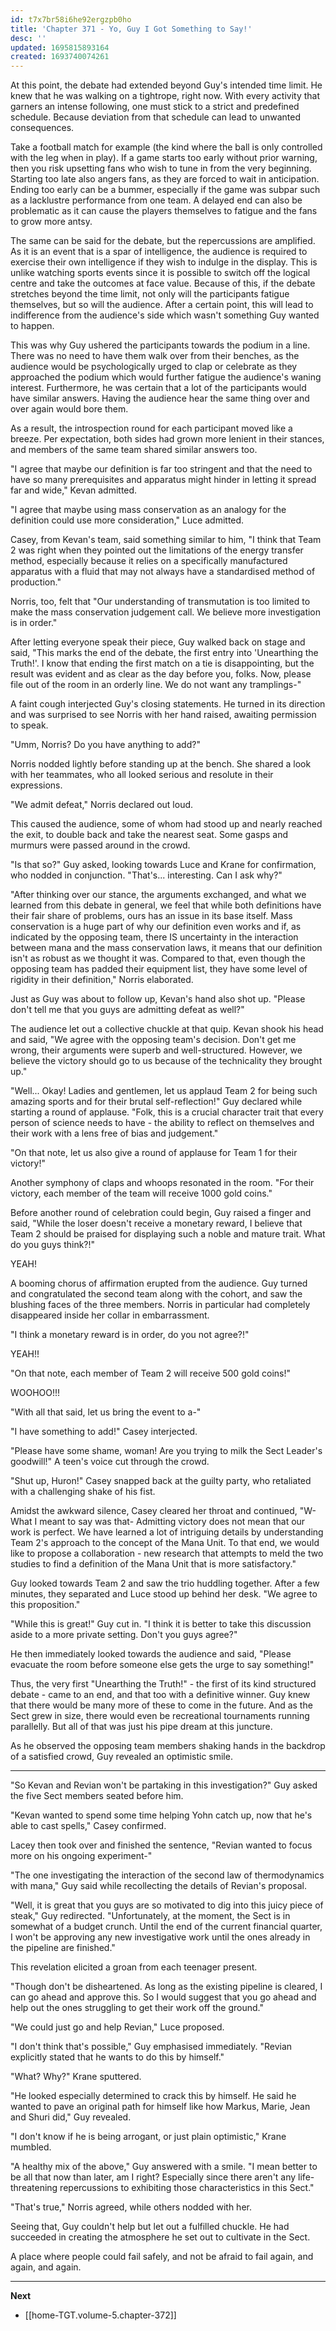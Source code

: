 ```yaml
---
id: t7x7br58i6he92ergzpb0ho
title: 'Chapter 371 - Yo, Guy I Got Something to Say!'
desc: ''
updated: 1695815893164
created: 1693740074261
---
```


At this point, the debate had extended beyond Guy's intended time limit. He knew that he was walking on a tightrope, right now. With every activity that garners an intense following, one must stick to a strict and predefined schedule. Because deviation from that schedule can lead to unwanted consequences.

Take a football match for example (the kind where the ball is only controlled with the leg when in play). If a game starts too early without prior warning, then you risk upsetting fans who wish to tune in from the very beginning. Starting too late also angers fans, as they are forced to wait in anticipation. Ending too early can be a bummer, especially if the game was subpar such as a lacklustre performance from one team. A delayed end can also be problematic as it can cause the players themselves to fatigue and the fans to grow more antsy.

The same can be said for the debate, but the repercussions are amplified. As it is an event that is a spar of intelligence, the audience is required to exercise their own intelligence if they wish to indulge in the display. This is unlike watching sports events since it is possible to switch off the logical centre and take the outcomes at face value. Because of this, if the debate stretches beyond the time limit, not only will the participants fatigue themselves, but so will the audience. After a certain point, this will lead to indifference from the audience's side which wasn't something Guy wanted to happen.

This was why Guy ushered the participants towards the podium in a line. There was no need to have them walk over from their benches, as the audience would be psychologically urged to clap or celebrate as they approached the podium which would further fatigue the audience's waning interest. Furthermore, he was certain that a lot of the participants would have similar answers. Having the audience hear the same thing over and over again would bore them. 

As a result, the introspection round for each participant moved like a breeze. Per expectation, both sides had grown more lenient in their stances, and members of the same team shared similar answers too.

"I agree that maybe our definition is far too stringent and that the need to have so many prerequisites and apparatus might hinder in letting it spread far and wide," Kevan admitted.

"I agree that maybe using mass conservation as an analogy for the definition could use more consideration," Luce admitted.

Casey, from Kevan's team, said something similar to him, "I think that Team 2 was right when they pointed out the limitations of the energy transfer method, especially because it relies on a specifically manufactured apparatus with a fluid that may not always have a standardised method of production."

Norris, too, felt that "Our understanding of transmutation is too limited to make the mass conservation judgement call. We believe more investigation is in order."

After letting everyone speak their piece, Guy walked back on stage and said, "This marks the end of the debate, the first entry into 'Unearthing the Truth!'. I know that ending the first match on a tie is disappointing, but the result was evident and as clear as the day before you, folks. Now, please file out of the room in an orderly line. We do not want any tramplings-"

A faint cough interjected Guy's closing statements. He turned in its direction and was surprised to see Norris with her hand raised, awaiting permission to speak.

"Umm, Norris? Do you have anything to add?"

Norris nodded lightly before standing up at the bench. She shared a look with her teammates, who all looked serious and resolute in their expressions.

"We admit defeat," Norris declared out loud.

This caused the audience, some of whom had stood up and nearly reached the exit, to double back and take the nearest seat. Some gasps and murmurs were passed around in the crowd.

"Is that so?" Guy asked, looking towards Luce and Krane for confirmation, who nodded in conjunction. "That's... interesting. Can I ask why?"

"After thinking over our stance, the arguments exchanged, and what we learned from this debate in general, we feel that while both definitions have their fair share of problems, ours has an issue in its base itself. Mass conservation is a huge part of why our definition even works and if, as indicated by the opposing team, there IS uncertainty in the interaction between mana and the mass conservation laws, it means that our definition isn't as robust as we thought it was. Compared to that, even though the opposing team has padded their equipment list, they have some level of rigidity in their definition," Norris elaborated.

Just as Guy was about to follow up, Kevan's hand also shot up. "Please don't tell me that you guys are admitting defeat as well?"

The audience let out a collective chuckle at that quip. Kevan shook his head and said, "We agree with the opposing team's decision. Don't get me wrong, their arguments were superb and well-structured. However, we believe the victory should go to us because of the technicality they brought up."

"Well... Okay! Ladies and gentlemen, let us applaud Team 2 for being such amazing sports and for their brutal self-reflection!" Guy declared while starting a round of applause. "Folk, this is a crucial character trait that every person of science needs to have - the ability to reflect on themselves and their work with a lens free of bias and judgement."

"On that note, let us also give a round of applause for Team 1 for their victory!"

Another symphony of claps and whoops resonated in the room. "For their victory, each member of the team will receive 1000 gold coins."

Before another round of celebration could begin, Guy raised a finger and said, "While the loser doesn't receive a monetary reward, I believe that Team 2 should be praised for displaying such a noble and mature trait. What do you guys think?!"

YEAH!

A booming chorus of affirmation erupted from the audience. Guy turned and congratulated the second team along with the cohort, and saw the blushing faces of the three members. Norris in particular had completely disappeared inside her collar in embarrassment.

"I think a monetary reward is in order, do you not agree?!"

YEAH!!

"On that note, each member of Team 2 will receive 500 gold coins!"

WOOHOO!!!

"With all that said, let us bring the event to a-"

"I have something to add!" Casey interjected.

"Please have some shame, woman! Are you trying to milk the Sect Leader's goodwill!" A teen's voice cut through the crowd.

"Shut up, Huron!" Casey snapped back at the guilty party, who retaliated with a challenging shake of his fist.

Amidst the awkward silence, Casey cleared her throat and continued, "W-What I meant to say was that- Admitting victory does not mean that our work is perfect. We have learned a lot of intriguing details by understanding Team 2's approach to the concept of the Mana Unit. To that end, we would like to propose a collaboration - new research that attempts to meld the two studies to find a definition of the Mana Unit that is more satisfactory."

Guy looked towards Team 2 and saw the trio huddling together. After a few minutes, they separated and Luce stood up behind her desk. "We agree to this proposition."

"While this is great!" Guy cut in. "I think it is better to take this discussion aside to a more private setting. Don't you guys agree?"

He then immediately looked towards the audience and said, "Please evacuate the room before someone else gets the urge to say something!"

Thus, the very first "Unearthing the Truth!" - the first of its kind structured debate - came to an end, and that too with a definitive winner. Guy knew that there would be many more of these to come in the future. And as the Sect grew in size, there would even be recreational tournaments running parallelly. But all of that was just his pipe dream at this juncture.

As he observed the opposing team members shaking hands in the backdrop of a satisfied crowd, Guy revealed an optimistic smile.

____

"So Kevan and Revian won't be partaking in this investigation?" Guy asked the five Sect members seated before him.

"Kevan wanted to spend some time helping Yohn catch up, now that he's able to cast spells," Casey confirmed.

Lacey then took over and finished the sentence, "Revian wanted to focus more on his ongoing experiment-"

"The one investigating the interaction of the second law of thermodynamics with mana," Guy said while recollecting the details of Revian's proposal.

"Well, it is great that you guys are so motivated to dig into this juicy piece of steak," Guy redirected. "Unfortunately, at the moment, the Sect is in somewhat of a budget crunch. Until the end of the current financial quarter, I won't be approving any new investigative work until the ones already in the pipeline are finished."

This revelation elicited a groan from each teenager present.

"Though don't be disheartened. As long as the existing pipeline is cleared, I can go ahead and approve this. So I would suggest that you go ahead and help out the ones struggling to get their work off the ground."

"We could just go and help Revian," Luce proposed.

"I don't think that's possible," Guy emphasised immediately. "Revian explicitly stated that he wants to do this by himself."

"What? Why?" Krane sputtered.

"He looked especially determined to crack this by himself. He said he wanted to pave an original path for himself like how Markus, Marie, Jean and Shuri did," Guy revealed.

"I don't know if he is being arrogant, or just plain optimistic," Krane mumbled.

"A healthy mix of the above," Guy answered with a smile. "I mean better to be all that now than later, am I right? Especially since there aren't any life-threatening repercussions to exhibiting those characteristics in this Sect."

"That's true," Norris agreed, while others nodded with her.

Seeing that, Guy couldn't help but let out a fulfilled chuckle. He had succeeded in creating the atmosphere he set out to cultivate in the Sect.

A place where people could fail safely, and not be afraid to fail again, and again, and again.

____

**Next**
* [[home-TGT.volume-5.chapter-372]]